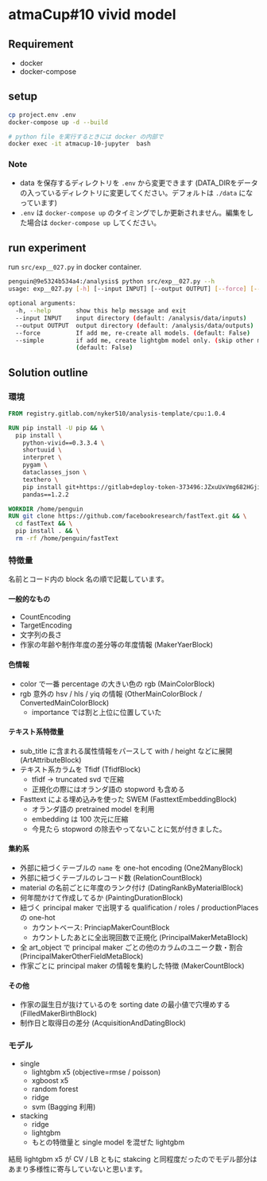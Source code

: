 # atmaCup#10 vivid model

## Requirement

* docker
* docker-compose

## setup

```bash
cp project.env .env
docker-compose up -d --build

# python file を実行するときには docker の内部で
docker exec -it atmacup-10-jupyter  bash
```

### Note

* data を保存するディレクトリを `.env` から変更できます (DATA_DIRをデータの入っているディレクトリに変更してください。デフォルトは `./data` になっています)
* `.env` は `docker-compose up` のタイミングでしか更新されません。編集をした場合は `docker-compose up` してください。

## run experiment

run `src/exp__027.py` in docker container.

```bash
penguin@9e5324b534a4:/analysis$ python src/exp__027.py --h
usage: exp__027.py [-h] [--input INPUT] [--output OUTPUT] [--force] [--simple]

optional arguments:
  -h, --help       show this help message and exit
  --input INPUT    input directory (default: /analysis/data/inputs)
  --output OUTPUT  output directory (default: /analysis/data/outputs)
  --force          If add me, re-create all models. (default: False)
  --simple         if add me, create lightgbm model only. (skip other models)
                   (default: False)
```

## Solution outline

### 環境

```dockerfile
FROM registry.gitlab.com/nyker510/analysis-template/cpu:1.0.4

RUN pip install -U pip && \
  pip install \
    python-vivid==0.3.3.4 \
    shortuuid \
    interpret \
    pygam \
    dataclasses_json \
    texthero \
    pip install git+https://gitlab+deploy-token-373496:JZxuUxVmg682HGji1Zfs@gitlab.com/atma_inc/anemone.git \
    pandas==1.2.2

WORKDIR /home/penguin
RUN git clone https://github.com/facebookresearch/fastText.git && \
  cd fastText && \
  pip install . && \
  rm -rf /home/penguin/fastText
```

### 特徴量

名前とコード内の block 名の順で記載しています。

#### 一般的なもの

* CountEncoding
* TargetEncoding
* 文字列の長さ
* 作家の年齢や制作年度の差分等の年度情報 (MakerYaerBlock)

#### 色情報

* color で一番 percentage の大きい色の rgb (MainColorBlock)
* rgb 意外の hsv / hls / yiq の情報 (OtherMainColorBlock / ConvertedMainColorBlock)
  * importance では割と上位に位置していた

#### テキスト系特徴量

* sub_title に含まれる属性情報をパースして with / height などに展開 (ArtAttributeBlock)
* テキスト系カラムを Tfidf (TfidfBlock)
  * tfidf -> truncated svd で圧縮
  * 正規化の際にはオランダ語の stopword も含める
* Fasttext による埋め込みを使った SWEM (FasttextEmbeddingBlock)
  * オランダ語の pretrained model を利用
  * embedding は 100 次元に圧縮
  * 今見たら stopword の除去やってないことに気が付きました。

#### 集約系

* 外部に紐づくテーブルの `name` を one-hot encoding (One2ManyBlock)
* 外部に紐づくテーブルのレコード数 (RelationCountBlock)
* material の名前ごとに年度のランク付け (DatingRankByMaterialBlock)
* 何年間かけて作成してるか (PaintingDurationBlock)
* 紐づく principal maker で出現する qualification / roles / productionPlaces の one-hot
  * カウントベース: PrinciapMakerCountBlock
  * カウントしたあとに全出現回数で正規化 (PrincipalMakerMetaBlock)
* 全 art_object で principal maker ごとの他のカラムのユニーク数・割合 (PrincipalMakerOtherFieldMetaBlock)
* 作家ごとに principal maker の情報を集約した特徴 (MakerCountBlock)

#### その他

* 作家の誕生日が抜けているのを sorting date の最小値で穴埋めする (FilledMakerBirthBlock)
* 制作日と取得日の差分 (AcquisitionAndDatingBlock)

### モデル

* single
  * lightgbm x5 (objective=rmse / poisson)
  * xgboost x5
  * random forest
  * ridge
  * svm (Bagging 利用)
* stacking
  * ridge
  * lightgbm
  * もとの特徴量と single model を混ぜた lightgbm

結局 lightgbm x5 が CV / LB ともに stakcing と同程度だったのでモデル部分はあまり多様性に寄与していないと思います。
